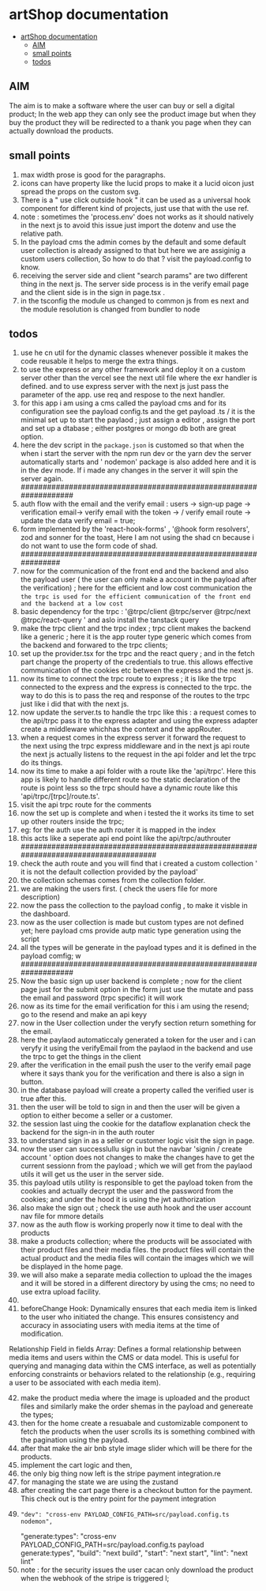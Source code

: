 # artShop documentation

<!--toc:start-->

- [artShop documentation](#artshop-documentation)
  - [AIM](#aim)
  - [small points](#small-points)
  - [todos](#todos)

## AIM

The aim is to make a software where the user can buy or sell a digital product; In the web app they can only see the product image but when they buy the product they will be redirected to a thank you page when they can actually download the products.

## small points

1. max width prose is good for the paragraphs.
2. icons can have property like the lucid props to make it a lucid oicon just spread the props on the custom svg.
3. There is a " use click outside hook " it can be used as a universal hook component for different kind of projects, just use that with the use ref.
4. note : sometimes the 'process.env' does not works as it should natively in the next js to avoid this issue just import the dotenv and use the relative path.
5. In the payload cms the admin comes by the default and some default user collection is already assigned to that but here we are assiginig a custom users collection, So how to do that ? visit the payload.config to know.
6. receiving the server side and client "search params" are two different thing in the next js. The server side process is in the verify email page and the client side is in the sign in page.tsx .
7. in the tsconfig the module us changed to common js from es next and the module resolution is changed from bundler to node

## todos

1. use he cn util for the dynamic classes whenever possible it makes the code reusable it helps to merge the extra things.
2. to use the express or any other framework and deploy it on a custom server other than the vercel see the next util file where the exr handler is defined. and to use express server with the next js just pass the parameter of the app. use req and respose to the next handler.
3. for this app i am using a cms called the payload cms and for its configuration see the payload config.ts and the get payload .ts / it is the minimal set up to start the paylaod ; just assign a editor , assign the port and set up a dtabase ; either postgres or mongo db both are great option.
4. here the dev script in the `package.json` is customed so that when the when i start the server with the npm run dev or the yarn dev the server automatically starts and ' nodemon' package is also added here and it is in the dev mode. If i made any changes in the server it will spin the server again.
   ##################################################################
5. auth flow with the email and the verify email : users -> sign-up page -> verification email-> verify email with the token -> / verify email route -> update the data verify email = true;
6. form implemented by the 'react-hook-forms' , '@hook form resolvers', zod and sonner for the toast, Here I am not using the shad cn because i do not want to use the form code of shad.
   ###############################################################
7. now for the communication of the front end and the backend and also the payload user ( the user can only make a account in the payload after the verification) ; here for the efficient and low cost communication the `the trpc is used for the efficient communication of the front end and the backend at a low cost`
8. basic dependency for the trpc : '@trpc/client @trpc/server @trpc/next @trpc/react-query ' and aslo install the tanstack query
9. make the trpc client and the trpc index ; trpc client makes the backend like a generic ; here it is the app router type generic which comes from the backend and forwared to the trpc clients;
10. set up the provider.tsx for the trpc and the react query ; and in the fetch part change the property of the credentials to true. this allows effective communication of the cookies etc between the express and the next js.
11. now its time to connect the trpc route to express ; it is like the trpc connected to the express and the express is connected to the trpc. the way to do this is to pass the req and response of the routes to the trpc just like i did that with the next js.
12. now update the server.ts to handle the trpc like this : a request comes to the api/trpc pass it to the express adapter and using the express adapter create a middleware whichhas the context and the appRouter.
13. when a request comes in the express server it forward the request to the next using the trpc express middleware and in the next js api route the next js actually listens to the request in the api folder and let the trpc do its things.
14. now its time to make a api folder with a route like the 'api/trpc'. Here this app is likely to handle different route so the static declaration of the route is point less so the trpc should have a dynamic route like this 'api/trpc/[trpc]/route.ts'.
15. visit the api trpc route for the comments
16. now the set up is complete and when i tested the it works its time to set up other routers inside the trpc;
17. eg: for the auth use the auth router it is mapped in the index
18. this acts like a seperate api end point like the api/trpc/authrouter  
    #####################################################################################
19. check the auth route and you will find that i created a custom collection ' it is not the default collection provided by the payload'
20. the collection schemas comes from the collection folder.
21. we are making the users first. ( check the users file for more description)
22. now the pass the collection to the payload config , to make it visble in the dashboard.
23. now as the user collection is made but custom types are not defined yet; here payload cms provide autp matic type generation using the script
24. all the types will be generate in the payload types and it is defined in the payload comfig;
    w
    ##################################################################
25. Now the basic sign up user backend is complete ; now for the client page just for the submit option in the form just use the mutate and pass the email and password (trpc specific) it will work
26. now as its time for the email verification for this i am using the resend; go to the resend and make an api keyy
27. now in the User collection under the veryfy section return something for the email.
28. here the paylaod automaticcaly generated a token for the user and i can veryfy it using the verifyEmail from the paylaod in the backend and use the trpc to get the things in the client
29. after the verification in the email push the user to the verify email page where it says thank you for the verification and there is also a sign in button.
30. in the database payload will create a property called the verified user is true after this.
31. then the user will be told to sign in and then the user will be given a option to either become a seller or a customer.
32. the session last uing the cookie for the dataflow explanation check the backend for the sign-in in the auth router
33. to understand sign in as a seller or customer logic visit the sign in page.
34. now the user can successlullu sign in but the navbar 'signin / create account ' option does not changes to make the changes have to get the current sessionn from the payload ; which we will get from the paylaod utils it will get us the user in the server side.
35. this payload utils utility is responsible to get the payload token from the cookies and actually decrypt the user and the password from the cookies; and under the hood it is using the jwt authorization
36. also make the sign out ; check the use auth hook and the user account nav file for mmore details
37. now as the auth flow is working properly now it time to deal with the products
38. make a products collection; where the products will be associated with their product files and their media files. the product files will contain the actual product and the media files will contain the images which we will be displayed in the home page.
39. we will also make a separate media collection to upload the the images and it will be stored in a different directory by using the cms; no need to use extra upload facility.
40.
41. beforeChange Hook: Dynamically ensures that each media item is linked to the user who initiated the change. This ensures consistency and accuracy in associating users with media items at the time of modification.

Relationship Field in fields Array: Defines a formal relationship between media items and users within the CMS or data model. This is useful for querying and managing data within the CMS interface, as well as potentially enforcing constraints or behaviors related to the relationship (e.g., requiring a user to be associated with each media item).

42. make the product media where the image is uploaded and the product files and similarly make the order shemas in the payload and genereate the types;
44. then for the home create a resuabale and customizable component to fetch the products when the user scrolls its is something combined with the pagination using the payload.
45. after that make the air bnb style image slider which will be there for the products.
46. implement the cart logic and then,
47. the only big thing now left is the stripe payment integration.re
48. for managing the state we are using the zustand
49. after creating the cart page there is a checkout button for the payment. This check out is the entry point for the payment integration
50.     "dev": "cross-env PAYLOAD_CONFIG_PATH=src/payload.config.ts nodemon",
    "generate:types": "cross-env PAYLOAD_CONFIG_PATH=src/payload.config.ts payload generate:types",
    "build": "next build",
    "start": "next start",
    "lint": "next lint"
51. note : for the security issues the user cacan only download the product when the webhook of the stripe is triggered l;
